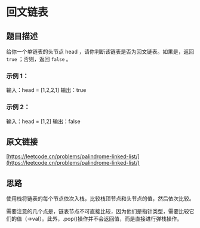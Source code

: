 # 回文链表

## 题目描述

给你一个单链表的头节点 head ，请你判断该链表是否为回文链表。如果是，返回 `true` ；否则，返回 `false` 。

### 示例 1：

输入：head = [1,2,2,1]
输出：true

### 示例 2：

输入：head = [1,2]
输出：false

## 原文链接
[https://leetcode.cn/problems/palindrome-linked-list/](https://leetcode.cn/problems/palindrome-linked-list/)

## 思路

使用栈将链表的每个节点依次入栈，比较栈顶节点和头节点的值，然后依次比较。

需要注意的几个点是，链表节点不可直接比较，因为他们是指针类型，需要比较它们的值（->val）。此外，.pop()操作并不会返回值，而是直接进行弹栈操作。